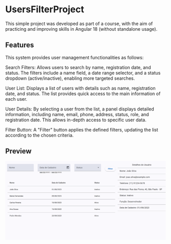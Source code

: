 # UsersFilterProject

This simple project was developed as part of a course, with the aim of practicing and improving skills in Angular 18 (without standalone usage).

## Features

This system provides user management functionalities as follows:

Search Filters: Allows users to search by name, registration date, and status. The filters include a name field, a date range selector, and a status dropdown (active/inactive), enabling more targeted searches.

User List: Displays a list of users with details such as name, registration date, and status. The list provides quick access to the main information of each user.

User Details: By selecting a user from the list, a panel displays detailed information, including name, email, phone, address, status, role, and registration date. This allows in-depth access to specific user data.

Filter Button: A "Filter" button applies the defined filters, updating the list according to the chosen criteria.

## Preview

![Project Preview](./src/assets/project-preview.png)



